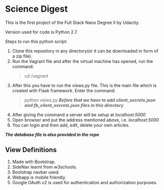 # Science Digest

This is the first project of the Full Stack Nano Degree II by Udacity.

Version used for code is Python 2.7.

Steps to run this python script:

1. Clone this repository in any directory(or it can be downloaded in form of a zip file).
1. Run the Vagrant file and after the virtual machine has opened, run the command:
	> *cd /vagrant*
1. After this you have to run the *views.py* file. This is the main file which is created with Flask framework. Enter the command:
	> *python views.py*
	__*Before that we have to add client_secrets.json and fb_client_secrets.json files in this directory*__
1. After giving the command a server will be setup at *localhost:5000*
1. Open browser and put the address mentioned above, i.e. *localhost:5000*
1. You can login and then add, edit, delete your own articles.

*__The database file is also provided in the repo__*

## View Definitions

1. Made with Bootstrap.
1. SideNav learnt from w3schools.
1. Bootstrap navbar used.
1. Webapp is mobile friendly.
1. Google OAuth v2 is used for authentication and authorization purposes.